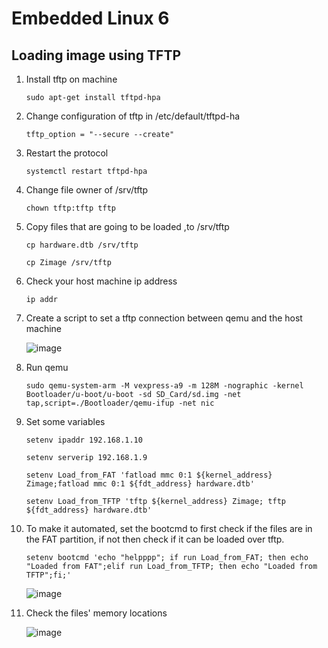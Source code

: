 # Embedded Linux 6

## Loading image using TFTP

1. Install tftp on machine

   `sudo apt-get install tftpd-hpa`

2. Change configuration of tftp in /etc/default/tftpd-ha

   `tftp_option = "--secure --create"`

3. Restart the protocol

   `systemctl restart tftpd-hpa`

4. Change file owner of /srv/tftp 

   `chown tftp:tftp tftp`

5. Copy files that are going to be loaded ,to /srv/tftp

   `cp hardware.dtb /srv/tftp `

   `cp Zimage /srv/tftp`

6. Check your host machine ip address

   `ip addr`

7. Create a script to set a tftp connection between qemu and the host machine

   ![image](https://github.com/yasmine-mostafa/Embedded_Linux/assets/63374980/60c4f5b1-2859-40c5-baad-df6e95a61cf2)

8. Run qemu

   `sudo qemu-system-arm -M vexpress-a9 -m 128M -nographic -kernel Bootloader/u-boot/u-boot -sd SD_Card/sd.img -net tap,script=./Bootloader/qemu-ifup -net nic`

9. Set some variables

   `setenv ipaddr 192.168.1.10`

   `setenv serverip 192.168.1.9` 

   `setenv Load_from_FAT 'fatload mmc 0:1 ${kernel_address} Zimage;fatload mmc 0:1 ${fdt_address} hardware.dtb' `

   `setenv Load_from_TFTP 'tftp ${kernel_address} Zimage; tftp ${fdt_address} hardware.dtb' ` 

10. To make it automated, set the bootcmd to first check if the files are in the FAT partition, if not then check if it can be loaded over tftp.

    `setenv bootcmd 'echo "helpppp"; if run Load_from_FAT; then echo "Loaded from FAT";elif run Load_from_TFTP; then echo "Loaded from TFTP";fi;'`

    ![image](https://github.com/yasmine-mostafa/Embedded_Linux/assets/63374980/c8447104-7027-4556-bc99-40c8b3db8851)
    
 11. Check the files' memory locations
     
     ![image](https://github.com/yasmine-mostafa/Embedded_Linux/assets/63374980/6978f2df-268f-4560-ac31-d4f3cc42b852)



    
